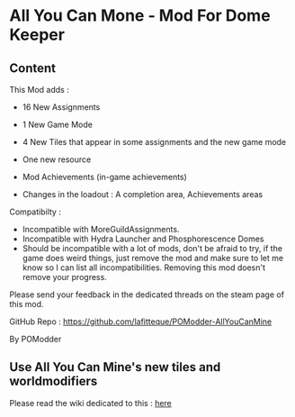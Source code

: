 # All You Can Mone - Mod For Dome Keeper


## Content 

This Mod adds :

- 16 New Assignments

- 1 New Game Mode

- 4 New Tiles that appear in some assignments and the new game mode

- One new resource

- Mod Achievements (in-game achievements)

- Changes in the loadout : A completion area, Achievements areas


Compatibilty :
- Incompatible with MoreGuildAssignments.
- Incompatible with Hydra Launcher and Phosphorescence Domes
- Should be incompatible with a lot of mods, don't be afraid to try, if the game does weird things, just remove the mod and make sure to let me know so I can list all incompatibilities. Removing this mod doesn't remove your progress.


Please send your feedback in the dedicated threads on the steam page of this mod.

GitHub Repo : https://github.com/lafitteque/POModder-AllYouCanMine

By POModder



## Use All You Can Mine's new tiles and worldmodifiers

Please read the wiki dedicated to this : [here](https://github.com/lafitteque/POModder-AllYouCanMine/wiki)
